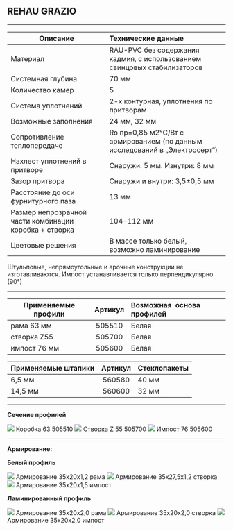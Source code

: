 ## **REHAU GRAZIO**

* * *

 | Описание  |  Технические данные |
|----------------|:----------|
|  Материал | RAU-PVC без содержания кадмия, с использованием свинцовых стабилизаторов | 
|  Системная глубина | 70 мм | 
|  Количество камер | 5 | 
|  Система уплотнений | 2-х контурная, уплотнения по притворам | 
|  Возможные заполнения | 24 мм, 32 мм | 
| Сопротивление теплопередаче | Ro пр=0,85 м2°С/Вт с армированием (по данным исследований в „Электросерт“) |
|  Нахлест уплотнений в притворе | Снаружи: 5 мм. Изнутри: 8 мм | 
|  Зазор притвора | Снаружи и внутри: 3,5±0,5 мм | 
|  Расстояние до оси фурнитурного паза | 13 мм | 
|  Размер непрозрачной части комбинации коробка + створка | 104-112 мм | 
| Цветовые решения | В массе только белый, возможно ламинирование | 

Штульповые, непрямоугольные и арочные конструкции не изготавливаются.
Импост устанавливается только перпендикулярно (90°)

* * *

| Применяемые профили | Артикул | Возможная  основа профилей |
|----------------|:---------:|:----------|
| рама 63 мм | 505510 |  Белая |
| створка Z55 | 505700 |  Белая |
| импост 76 мм | 505600 |  Белая |

  | Применяемые штапики | Артикул | Стеклопакеты |
|----------------|:---------:|:----------|
| 6,5 мм | 560580  |  40 мм |
| 14,5 мм | 560600 |  32 мм |

* * *
 
**Сечение профилей**

![](https://raw.githubusercontent.com/blackmixer/help_os/master/GRAZIO/media/image1.png)
Коробка 63 505510
![](https://raw.githubusercontent.com/blackmixer/help_os/master/GRAZIO/media/image2.png)
Створка Z 55 505700
![](https://raw.githubusercontent.com/blackmixer/help_os/master/GRAZIO/media/image3.png)
Импост 76 505600

* * *

**Армирование:**

**Белый профиль**

![](https://raw.githubusercontent.com/blackmixer/help_os/master/GRAZIO/media/image4.png)
Армирование 35х20х1,2 рама
![](https://raw.githubusercontent.com/blackmixer/help_os/master/GRAZIO/media/image5.png)
Армирование 35х27,5х1,2 створка
![](https://raw.githubusercontent.com/blackmixer/help_os/master/GRAZIO/media/image6.png)
Армирование 35x20x1,5 импост

**Ламинированный профиль**

![](https://raw.githubusercontent.com/blackmixer/help_os/master/GRAZIO/media/image4.png)
Армирование 35х20х2,0 рама
![](https://raw.githubusercontent.com/blackmixer/help_os/master/GRAZIO/media/image5.png)
Армирование 35х20х2,0 створка
![](https://raw.githubusercontent.com/blackmixer/help_os/master/GRAZIO/media/image6.png)
Армирование 35x20x2,0 импост
